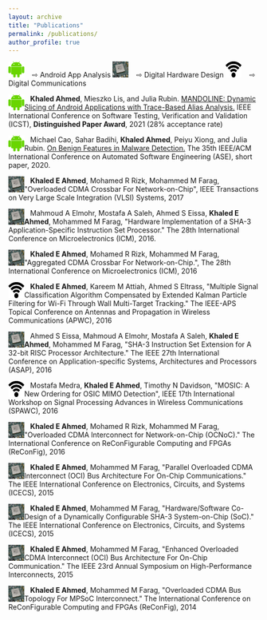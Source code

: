 ```yaml
---
layout: archive
title: "Publications"
permalink: /publications/
author_profile: true
---
```


<img src="../images/android_guy.png"
width="32"
height="32"> &nbsp;&nbsp; ⇨ Android App Analysis
<img src="../images/fpga.jpg"
width="32"
height="32"> &nbsp;&nbsp; ⇨ Digital Hardware Design
<img src="../images/wifi-icon.png"
width="32"
height="32"> &nbsp;&nbsp; ⇨ Digital Communications



<img src="../images/android_guy.png"
width="32"
height="32"
style="float:left;"> &nbsp;&nbsp; 
**Khaled Ahmed**, Mieszko Lis, and Julia Rubin. [MANDOLINE: Dynamic Slicing of Android Applications with Trace-Based Alias Analysis.](https://www.ece.ubc.ca/~mjulia/publications/Mandoline_2021.pdf) IEEE International Conference on Software Testing, Verification and Validation (ICST), **Distinguished Paper Award**, 2021 (28% acceptance rate)


<img src="../images/android_guy.png"
width="32"
height="32"
style="float:left;"> &nbsp;&nbsp;
Michael Cao, Sahar Badihi, **Khaled Ahmed**, Peiyu Xiong, and Julia Rubin. [On Benign Features in Malware Detection.](https://www.ece.ubc.ca/~mjulia/publications/On_Benign_Features_in_Malware_Detection_2020.pdf) The 35th IEEE/ACM International Conference on Automated Software Engineering (ASE), short paper, 2020.


<img src="../images/fpga.jpg"
width="32"
height="32"
style="float:left;"> &nbsp;&nbsp;
**Khaled E Ahmed**, Mohamed R Rizk, Mohammed M Farag, "Overloaded CDMA Crossbar For Network-on-Chip", IEEE Transactions on Very Large Scale Integration (VLSI) Systems, 2017


<img src="../images/fpga.jpg"
width="32"
height="32"
style="float:left;"> &nbsp;&nbsp;
Mahmoud A Elmohr, Mostafa A Saleh, Ahmed S Eissa, **Khaled E Ahmed**, Mohammed M Farag, "Hardware Implementation of a SHA-3 Application-Specific Instruction Set Processor." The 28th International Conference on Microelectronics (ICM), 2016.


<img src="../images/fpga.jpg"
width="32"
height="32"
style="float:left;"> &nbsp;&nbsp;
**Khaled E Ahmed**, Mohamed R Rizk, Mohammed M Farag, "Aggregated CDMA Crossbar For Network-on-Chip.", The 28th International Conference on Microelectronics (ICM), 2016


<img src="../images/wifi-icon.png"
width="32"
height="32"
style="float:left;"> &nbsp;&nbsp;
**Khaled E Ahmed**, Kareem M Attiah, Ahmed S Eltrass, "Multiple Signal Classification Algorithm Compensated by Extended Kalman Particle Filtering for Wi-Fi Through Wall Multi-Target Tracking." The IEEE-APS Topical Conference on Antennas and Propagation in Wireless Communications (APWC), 2016


<img src="../images/fpga.jpg"
width="32"
height="32"
style="float:left;"> &nbsp;&nbsp;
Ahmed S Eissa, Mahmoud A Elmohr, Mostafa A Saleh, **Khaled E Ahmed**, Mohammed M Farag, "SHA-3 Instruction Set Extension for A 32-bit RISC Processor Architecture." The IEEE 27th International Conference on Application-specific Systems, Architectures and Processors (ASAP), 2016



<img src="../images/wifi-icon.png"
width="32"
height="32"
style="float:left;"> &nbsp;&nbsp;
Mostafa Medra, **Khaled E Ahmed**, Timothy N Davidson, "MOSIC: A New Ordering for OSIC MIMO Detection", IEEE 17th International Workshop on Signal Processing Advances in Wireless Communications (SPAWC), 2016


<img src="../images/fpga.jpg"
width="32"
height="32"
style="float:left;"> &nbsp;&nbsp;
**Khaled E Ahmed**, Mohamed R Rizk, Mohammed M Farag, "Overloaded CDMA Interconnect for Network-on-Chip (OCNoC)." The International Conference on ReConFigurable Computing and FPGAs (ReConFig), 2016



<img src="../images/fpga.jpg"
width="32"
height="32"
style="float:left;"> &nbsp;&nbsp;
**Khaled E Ahmed**, Mohammed M Farag, "Parallel Overloaded CDMA Interconnect (OCI) Bus Architecture For On-Chip Communications." The IEEE International Conference on Electronics, Circuits, and Systems (ICECS), 2015



<img src="../images/fpga.jpg"
width="32"
height="32"
style="float:left;"> &nbsp;&nbsp;
**Khaled E Ahmed**, Mohammed M Farag, "Hardware/Software Co-Design of a Dynamically Configurable SHA-3 System-on-Chip (SoC)."
The IEEE International Conference on Electronics, Circuits, and Systems (ICECS), 2015



<img src="../images/fpga.jpg"
width="32"
height="32"
style="float:left;"> &nbsp;&nbsp;
**Khaled E Ahmed**, Mohammed M Farag, "Enhanced Overloaded CDMA Interconnect (OCI) Bus Architecture For On-Chip Communication."
The IEEE 23rd Annual Symposium on High-Performance Interconnects, 2015


<img src="../images/fpga.jpg"
width="32"
height="32"
style="float:left;"> &nbsp;&nbsp;
**Khaled E Ahmed**, Mohammed M Farag, "Overloaded CDMA Bus Topology For MPSoC Interconnect." The International Conference on ReConFigurable Computing and FPGAs (ReConFig), 2014